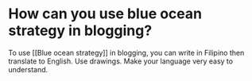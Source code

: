 # How can you use blue ocean strategy in blogging?

To use [[Blue ocean strategy]] in blogging, you can write in Filipino then translate to English. Use drawings. Make your language very easy to understand.

